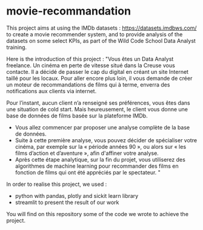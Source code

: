 # movie-recommandation
This project aims at using the IMDb datasets : https://datasets.imdbws.com/
to create a movie recommender system, and to provide analysis of the datasets on some select KPIs,
as part of the Wild Code School Data Analyst training.

Here is the introduction of this project :
"Vous êtes un Data Analyst freelance. Un cinéma en perte de vitesse situé dans la Creuse vous contacte. Il a décidé de passer le cap du digital en créant un site Internet taillé pour les locaux. 
Pour aller encore plus loin, il vous demande de créer un moteur de recommandations de films qui à terme, enverra des notifications aux clients via internet.

Pour l’instant, aucun client n’a renseigné ses préférences, vous êtes dans une situation de cold start. Mais heureusement, le client vous donne une base de données de films basée sur la plateforme IMDb.

- Vous allez commencer par proposer une analyse complète de la base de données. 
- Suite à cette première analyse, vous pouvez décider de spécialiser votre cinéma, par exemple sur la « période années 90 », ou alors sur « les films d’action et d’aventure », afin d'affiner votre analyse. 
- Après cette étape analytique, sur la fin du projet, vous utiliserez des algorithmes de machine learning pour recommander des films en fonction de films qui ont été appréciés par le spectateur.
"

In order to realise this project, we used :
- python with pandas, plotly and sickit learn library
- streamlit to present the result of our work

You will find on this repository some of the code we wrote to achieve the project. 
